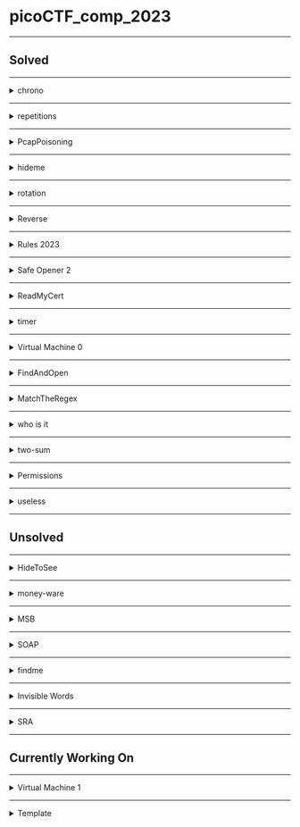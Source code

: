 # picoCTF_comp_2023

--------------------------------------------------------------------------------------------------------
## Solved

--------------------------------------------------------------------------------------------------------
<details>
<summary>chrono</summary>

### Description
How to automate tasks to run at intervals on linux servers?
Use ssh to connect to this server:
Server: saturn.picoctf.net
Port: 57690
Username: picoplayer 
Password: RmhP1XBDEg

### Steps taken to solve the problem.
- I had to first figure out how to ssh to a server. ssh user@address -p port and then enter the password.
- After that I ls the folder had nothing then I went back that means did cd .. 2 times.
- Then did ls and saw a folder challenge cd into it. Did ls in it. It had metadata.json file.
- I cat it and it had the flag.
- flag: picoCTF{Sch3DUL7NG_T45K3_L1NUX_dbc85700}.
</details>

--------------------------------------------------------------------------------------------------------
<details>
<summary>repetitions</summary>

### Description
Can you make sense of this file?
Download the file [here](https://artifacts.picoctf.net/c/297/enc_flag).

### Steps taken to solve the problem.
- Wget the file on the web shell.
- Cat the file. I had equal to at the end. So may be base64  encoded file.
- Base64 decode it ```cat enc_flag | base64 -d```. The output again had equal to at the end. So may be base64 decode again.
- Output again looked like base64 encoded. So base64 decode again.
- Had to base64 decode a couple more times to get the flag. ```cat enc_flag | base64 -d | base64 -d | base64 -d | base64 -d | base64 -d | base64 -d```
- flag: picoCTF{base64_n3st3d_dic0d!n8_d0wnl04d3d_c0ac1752}
</details>

--------------------------------------------------------------------------------------------------------
<details>
<summary>PcapPoisoning</summary>

### Description
How about some hide and seek heh?
Download this [file](https://artifacts.picoctf.net/c/404/trace.pcap) and find the flag.

### Steps taken to solve the problem.
- Downloaded the file and opened it in the wireshark.
- Looked at various row thing by clicking on them most of them had same text of gcv2 something something.
- Scrolled down to find the black things. First black thing had the flag.
- flag: picoCTF{P64P_4N4L7S1S_SU55355FUL_dd89e21b}
- I need to learn how to use wireshark and what all the information means.
</details>

--------------------------------------------------------------------------------------------------------
<details>
<summary>hideme</summary>

### Description
Every file gets a flag.
The SOC analyst saw one image been sent back and forth between two people. They decided to investigate and found out that there was more than what meets the eye [here](https://artifacts.picoctf.net/c/493/flag.png).

### Steps taken to solve the problem.
- Downloaded the file it is simply png file with logo of picoctf.
- Size is also small.
- Went to [wikipedia article](https://en.wikipedia.org/wiki/PNG). To find the bits which I can change to increase the width and height of the image. Did that couple of time no success.
- Looked at the end of the file in the hexeditor. Found some secret file things at the end thought to do unzip on this.
- Wget into the webshell. Unzip got a new folder secret.
- Folder had another flag.png file. Tried to unzip it got error. 
- So wget the file on my machine. Then unzip it.
- Found the flag file in the secret folder. I had the flag.
- flag: picoCTF{Hiddinng_An_imag3_within_@n_ima9e_5cf64968}
</details>

--------------------------------------------------------------------------------------------------------
<details>
<summary>rotation</summary>

### Description
You will find the flag after decrypting this file
Download the encrypted flag [here](https://artifacts.picoctf.net/c/451/encrypted.txt).

### Steps taken to solve the problem.
- Wget the file in the webshell. It is a txt file.
- Cat the contents of the file. Lookes like a ceaser cipher of the flag.
- Copied the encrypted flag. ```xqkwKBN{z0bib1wv_l3kzgxb3l_7mkl1k61}```.
- Made [this](/solutions/rotation.py) program to get all the ciphers.
- Run the program and enter the encrypted flag. You will get all the cipher for the 26 keys. See which is in the picoCTF format.
- Mine was with key 18.
- flag: picoCTF{r0tat1on_d3crypt3d_7ecd1c61}
</details>

--------------------------------------------------------------------------------------------------------
<details>
<summary>Reverse</summary>

### Description
Try reversing this file? Can ya?
I forgot the password to this [file](https://artifacts.picoctf.net/c/369/ret). Please find it for me?

### Steps taken to solve the problem.
- Wget the file in the webshell. It is a elf file. Not my strong point.
- Opened the file in the nano. The flag was there in plain text.
- flag: picoCTF{3lf_r3v3r5ing_succe55ful_fe733618}
- This was straight up luck to find the flag. I don't know how to reverse the elf file.
</details>

--------------------------------------------------------------------------------------------------------
<details>
<summary>Rules 2023</summary>

### Description
Read the rules of the competition and get a little bonus!
[Rules](https://picoctf.org/competitions/2023-spring-rules.html)

### Steps taken to solve the problem.
- Wget the file in webshell. It is a HTML file
- Opened in nano. Scrolled through the file. Found the flag in plain text format in the **alt** attribute of the element **img**.
- flag: picoCTF{h34rd_und3r5700d_4ck_cba1c711}
</details>

--------------------------------------------------------------------------------------------------------
<details>
<summary>Safe Opener 2</summary>

### Description
What can you do with this file?
I forgot the key to my safe but this [file](https://artifacts.picoctf.net/c/318/SafeOpener.class) is supposed to help me with retrieving the lost key. Can you help me unlock my safe?

### Steps taken to solve the problem.
- Wget the file in the webshell. File .class file. 
- Ran the file using ``` java SafeOpener```. Prompts to enter the password of the safe. Enter password.
- Give a string which looks base64 encoded and also a warning that we have 2 attempts left.
- Enter password 2 more times. Gave the same string value each time. "cGFzc3dvcmQ="
- Base64 decode this string to get password.
- The program base64 encodeds the entered password and then prints it out.
- Opened the file in the nano. The flag was there in plain text.
- flag: picoCTF{SAf3_0p3n3rr_y0u_solv3d_it_d6afee27}
</details>

--------------------------------------------------------------------------------------------------------
<details>
<summary>ReadMyCert</summary>

### Description
How about we take you on an adventure on exploring certificate signing requests
Take a look at this CSR file [here](https://artifacts.picoctf.net/c/383/readmycert.csr).

### Steps taken to solve the problem.
- Wget the file on the webshell. 
- Cat the file and see the file has text which may be base64 encoded.
- Use this [online base64](https://www.base64decode.org/) decoder and find the flag format string.
- flag: picoCTF{read_mycert_7834c5f2}
</details>


--------------------------------------------------------------------------------------------------------
<details>
<summary>timer</summary>

### Description
You will find the flag after analysing this apk
Download [here](https://artifacts.picoctf.net/c/421/timer.apk).
**Hint-1** Decompile
**Hint-2** mobsf or jadx 

### Steps taken to solve the problem.
- Wget the file in the webshell. The file is apk file.
- Opened the apk file in nano and saw a lot of gibberish.
- Strings the file and piped it into grep to find the picoCTF. No success.
- Installed the apk file on my phone. It is a normal timer with no stop button and no success.
- Looked at the hint.
- Had android studio installed on the pc. Opened the apk file in the android studio using option File > Profile or Debug APK.
- The flag was in the manifests > AndroidManifest.xml file on line 5.
- flag: picoCTF{t1m3r_r3v3rs3d_succ355fully_17496}.
</details>

--------------------------------------------------------------------------------------------------------
<details>
<summary>Virtual Machine 0</summary>

### Description
Can you crack this black box?
We grabbed this design doc from enemy servers: [Download](https://artifacts.picoctf.net/c/472/Virtual-Machine-0.zip). We know that the rotation of the red axle is input and the rotation of the blue axle is output. The following input gives the flag as output: [Download](https://artifacts.picoctf.net/c/472/input.txt).
**Hint** Rotating the axle that number of times is obviously not feasible. Can you model the mathematical relationship between red and blue?

### Steps taken to solve the problem.
- Wget both the files in the webshell. One file is a txt file and other is a zip file.
- Input file had this string of number 39722847074734820757600524178581224432297292490103995919748682209850899737
- Unzip the zip file gave a .dae file. Don't know what it is.
- Opened the file in nano in hope to find the flag in plain text. No success.
- Saw a term Collada in the file. Googled what is collada. Helps people to share and edit 3d files.
- Googled how to open collada file. It showed we can open it in Blender. Had it on my pc.
- Downloaded the file on my pc.
- Imported the file in blender. Something like a lego thing.
- Grabbed all the black legos and the base and moved them along the z axis to find some gears in there.
- There are 8 teeth on the gear splined with the blue axle.
- The big gear splined with the red axle has 40 teeth.
- Problem mentions that input of the red axle is input and the output is at the blue axle.
- So if we rotate red axle one the the blue axle will rotate 5 times.
- So if we rotate the red axle the input number of times the blue axle will rotate 5 * input. 
- Input * 5 = 198614235373674103788002620892906122161486462450519979598743411049254498685
- Looked at the hint, which said to have a mathematical relationship between read and blue which is red 1 turn equals blue 5 turns.
- Now we take the output value and convert then into hex using ``` hex(198614235373674103788002620892906122161486462450519979598743411049254498685) ```. 
- We get 0x7069636f4354467b67333472355f30665f6d3072335f36313730613162317d. Which has the hex value of the pico which is 7069636f. I thought this step to convert into hex because I did the problems previously related to RSA and there we converted the number to hex.
- Now to get the plain text we can do is import binascii and then do ``` binascii.unhexlify('7069636f4354467b67333472355f30665f6d3072335f36313730613162317d') ```.
- And we get the flag.
- flag: picoCTF{g34r5_0f_m0r3_6170a1b1}
</details>

--------------------------------------------------------------------------------------------------------
<details>
<summary>FindAndOpen</summary>

### Description
Someone might have hidden the password in the trace file.
Find the key to unlock [this file](https://artifacts.picoctf.net/c/411/flag.zip). [This tracefile](https://artifacts.picoctf.net/c/411/dump.pcap) might be good to analyze.

### Steps taken to solve the problem.
- Wget both the files in the webshell. One is a txt file and other is pcap file.
- The zip file is password protected. So we might need to find the password from the pcap file to get the flag.
- Opened the pacp file in the wireshark.
- On looking at the row we se the first few have text "Flying on Ethernet secret: Is this the flag."
- The some had text "Could the flag have been splitted?"
- Some had gibberish looking text.
- Then again it came with text "May be try checking the other file".
- The various text we saw in the various bytes are here.
- Flying on Ethernet secret: Is this the flag
- iBwaWNvQ1RGe1Could the flag have been splitted?
- AABBHHPJGTFRLKVGhpcyBpcyB0aGUgc2VjcmV0OiBwaWNvQ1RGe1IzNERJTkdfTE9LZF8=
- PBwaWUvQ1RGesabababkjaASKBKSBACVVAVSDDSSSSDSKJBJS
- PBwaWUvQ1RGe1Maybe try checking the other file
- Now I used a [online base64 decoder](https://www.base64decode.org/).
- Using the combination of last plus the first and the second we get this string "<YKƲmk^rH^^z picoCTF{PWmjZz{)+my�<This is the secret: picoCTF{R34DING_LOKd_"
- picoCTF{R34DING_LOKd_ is used this as the secret password to unzip the flag file on my pc.
- After unzip we got a flag file. I opened the flag file in the notepad. Got the flag.
- flag: picoCTF{R34DING_LOKd_fil56_succ3ss_8ec01288}
</details>

--------------------------------------------------------------------------------------------------------
<details>
<summary>MatchTheRegex</summary>

### Description
How about trying to match a regular expression
Additional details will be available after launching your challenge [instance](http://saturn.picoctf.net:59685/).

### Steps taken to solve the problem.
- Started the instance and opened the website.
- Opened the developer tools and looked at the elements. I was trying to look if there was some kind of regular expression used in script.
- I saw that there was a comment in the script // ^p.....F!?. I saw the caret sign thought that the input should be begin with the p and enterd picoCTF and got the flag. One can also enter paaaAAF to get the flag but I am not sure about this.
- flag: picoCTF{succ3ssfully_matchtheregex_36f43841}
</details>

--------------------------------------------------------------------------------------------------------
<details>
<summary>who is it</summary>

### Description
Someone just sent you an email claiming to be Google's co-founder Larry Page but you suspect a scam.
Can you help us identify whose mail server the email actually originated from?
Download the email file [here](https://artifacts.picoctf.net/c/363/email-export.eml). Flag: picoCTF{FirstnameLastname}
**Hint** whois can be helpful on IP addresses also, not only domain names

### Steps taken to solve the problem.
- Wget the file in the webshell. The file is .eml file.
- Opened the file saw some sender receive things.
- Looked at the hint.
- [whois](https://who.is/) is a site.
- Google whois ip address look up. Found this [whois site](https://www.whatismyip.com/ip-whois-lookup/).
- Opened the file in nano in webshell. Found a ipaddress 173.249.33.206.
- Pasted in the search box of the website and got a long thing. Looked for name and found "Wilhelm Zwalina".
- flag: picoCTF{WilhelmZwalina}
</details>

--------------------------------------------------------------------------------------------------------
<details>
<summary>two-sum</summary>

### Description
Can you solve this?
What two positive numbers can make this possible: n1 > n1 + n2 OR n2 > n1 + n2
Enter them here nc saturn.picoctf.net 49225. [Source](https://artifacts.picoctf.net/c/252/flag.c)

### Steps taken to solve the problem.
- Nc into the server. Entered any random number nothing happened.
- Wget the source file in the webshell and opened it inside of nano.
- Looked into the flag.c file. Saw if there is a function addIntOvf which if returns 0 then the program will exit. So some how i have to enter 2 numbers such that both of them are either positive or negative but their sum is of opposite sign.
- This is something like in java if we try to hold a value which is larger than what int data type can hold it will become negative something like that I studied in a book but don't remember it. 
- Google what is integer overflow. Read the [wikipedia article](https://en.wikipedia.org/wiki/Integer_overflow).
- Google what is the size of integer in c language. It is 2 bytes or 16 bits.
- Googled largest number integer in c language can hold. 2147483647
- Ran the program with gcc flag.c then ./a.out. Entered the 2147483647 1 numbers
- Got you have an integer overflow. Flag not found please run this on server.
- By this time the instance was shut down. So again started it.
- But when I entered the above mentioned numbers nothing was happening. I don't know what to do.
- Then at later time the thing was working correctly entered the above numbers got the flag.
- flag: picoCTF{Tw0_Sum_Integer_Bu773R_0v3rfl0w_fe14e9e9}
</details>

--------------------------------------------------------------------------------------------------------
<details>
<summary>Permissions</summary>

### Description
Can you read files in the root file?
The system admin has provisioned an account for you on the main server:
ssh -p 62831 picoplayer@saturn.picoctf.net
Password: cPC09LVcyM
Can you login and read the root file?
**Hint** What permissions do you have?
### Steps taken to solve the problem.
- Copied the ssh command on webshell but did not get the password prompt.
- Pasted the password anyways nothing happened.
- Ended the session.
- Tried changing the port and then ssh. Gave an error. 
- Again ssh tried typing in whoami, pwd ls commands nothing happened.
- Looked at the hint.
- The thing was later fixed and I could ssh correctly into it.
- Then I cd ../.. . And then found a challenge folder in there.
- cd into the challenge folder and there was metadatd.json file. I cat it and there was flag in it.
- flag: picoCTF{uS1ng_v1m_3dit0r_021d10ab}
</details>

--------------------------------------------------------------------------------------------------------
<details>
<summary>useless</summary>

### Description
There's an interesting script in the user's home directory
The work computer is running SSH. We've been given a script which performs some basic calculations, explore the script and find a flag.
Hostname: saturn.picoctf.net
Port:     54200
Username: picoplayer
Password: password

### Steps taken to solve the problem.
- I ssh into the thing using this command ```ssh -p 51325 picoplayer@saturn.picoctf.net```
- I ls and there was a file with name useless.
- cat useless. Contents of the file are below.
    ```
    #!/bin/bash
    # Basic mathematical operations via command-line arguments

    if [ $# != 3 ]
    then
    echo "Read the code first"
    else
            if [[ "$1" == "add" ]]
            then 
            sum=$(( $2 + $3 ))
            echo "The Sum is: $sum"  

            elif [[ "$1" == "sub" ]]
            then 
            sub=$(( $2 - $3 ))
            echo "The Substract is: $sub" 

            elif [[ "$1" == "div" ]]
            then 
            div=$(( $2 / $3 ))
            echo "The quotient is: $div" 

            elif [[ "$1" == "mul" ]]
            then
            mul=$(( $2 * $3 ))
            echo "The product is: $mul" 

            else
            echo "Read the manual"
            
            fi
    fi
    ```
- This is a bash script. I don't know what it is doing. I had to google how to run a bash script. Found [this article](https://www.baeldung.com/linux/use-command-line-arguments-in-bash-script).
- Ran the bash script ``` sh useless ```. It printed that Read the manual.
- To read manual in terminal means to use ``` man ``` command. So I ran ``` man useless ``` which opened the man page for the useless and there was the flag at the bottom under the authors heading.
- flag: picoCTF{us3l3ss_ch4ll3ng3_3xpl0it3d_5562}
</details>

--------------------------------------------------------------------------------------------------------
## Unsolved

--------------------------------------------------------------------------------------------------------
<details>
<summary>HideToSee</summary>

### Description
How about some hide and seek heh?
Look at this image [here](https://artifacts.picoctf.net/c/507/atbash.jpg).
**Hint** Download the image and try to extract it.

### Steps taken to solve the problem.
- Wget the file on the webshell
- The file is a jpg and has some cipher on it.
- Opened the file in on line hexedit. Had JFIF format on the start.
- Went to the JFIF file format on google. Opened the [wikipedia article](https://en.wikipedia.org/wiki/JPEG_File_Interchange_Format#:~:text=The%20JPEG%20File%20Interchange%20Format,encoded%20with%20the%20JPEG%20algorithm.). Did not understand much.
- Opened the file in the notepad to see if there is any string so that I can decode it using the ceaser cipher.
- strings the file in webshell ```strings atbash.jpg```. Got this long string "CDEFGHIJSTUVWXYZcdefghijstuvwxyz". Did ceaser cipher on the thing with no luck.
- Looked at the hint. Suggest to extract it. Did ``` unzip atbash.jpg ``` got an error.
- Googled the atbash term. Found this [wikipedia article](https://en.wikipedia.org/wiki/Atbash#:~:text=Atbash%20(Hebrew%3A%20%D7%90%D7%AA%D7%91%D7%A9%3B%20also,with%20a%20standard%20collating%20order.).
- Tried to decipher the string mentioned above using the cipher in the wikipedia article. No success.
- Again looked at the file format and checked for any error but everything is fine.
</details>


--------------------------------------------------------------------------------------------------------
<details>
<summary>money-ware</summary>

### Description
Flag format: picoCTF{Malwarename}
The first letter of the malware name should be capitalized and the rest lowercase.
Your friend just got hacked and has been asked to pay some bitcoins to 1Mz7153HMuxXTuR2R1t78mGSdzaAtNbBWX. He doesn’t seem to understand what is going on and asks you for advice. Can you identify what malware he’s being a victim of?
**Hint-1** Some crypto-currencies abuse databases exist; check them out!
**Hint-2** Maybe Google might help.

### Steps taken to solve the problem.
- Googled the string to which the bitcoins are supposed to be payed.
- Found articles on petya attack.
- Google the name of the malware no success.
</details>

--------------------------------------------------------------------------------------------------------
<details>
<summary>MSB</summary>

### Description
This image passes LSB statistical analysis, but we can't help but think there must be something to the visual artifacts present in this image...
Download the image [here](https://artifacts.picoctf.net/c/418/Ninja-and-Prince-Genji-Ukiyoe-Utagawa-Kunisada.flag.png)
**Hint** What's causing the 'corruption' of the image?

### Steps taken to solve the problem.
- Downloaded the image. Looked at it. The upper portion not good but lower portion good.
- Googled MSB which is most significant bit and LSB least significant bit.
- Looked at the hint. 
- I think since in problem it is mentioned that the image passed the LSB test. May be the image is corrupted due to some things done to its Most Significant Bit. Like a Bit flip thing.
- Tried to do the bitflip of the MSB and obtained a image but was not useful.
- Googled about MSB stegnography found this [article](http://ijcst.com/vol33/4/anil2.pdf).
- So if we go through all the pixels of the image and the find the MSB of all the pixels. Then we can convert that binary value to ascii which might be our flag.
- Failed at the above solution and got a bunch of gibberish.
- Googled how to do LSB stegnography on an image. To understand what has been done to image.
</details>



--------------------------------------------------------------------------------------------------------
<details>
<summary>SOAP</summary>

### Description
The web project was rushed and no security assessment was done. Can you read the /etc/passwd file?
Web Portal
**Hint** XML external entity Injection
### Steps taken to solve the problem.
- Opened the website. Used the inspect element thing nothing there.
- Tried to nc the website nothing there too.
- Tried to wget the website, it got stuck at connecting the sever.
- Looked at the hint. Google the hint.
- 
</details>

--------------------------------------------------------------------------------------------------------
<details>
<summary>findme</summary>

### Description
Help us test the form by submiting the username as test and password as test!
The website running [here](http://saturn.picoctf.net:61202/).
**Hint** any redirections?

### Steps taken to solve the problem.
- Started the instance and opened the website.
- Login the webiste with the given credentials.
- A page opened with search for flag search element.
- Opened the developer tools and went straight to the cookies thing.
- Nothing was there.
- Looked at the sources. Nothing there.
- Searched for flag in the thing nothing there too.
- Looked at the hint. Did not understand anything.
- The text in the website is similar to the hint. Text is "I was redirected here by a friend of mine but i couldnt find anything. Help me search for flags :-)".
- Looked at what is happeneing when we press the go button. The text in updates and some elements style are changed.
- Tried to wget the thing but it was stuck at the connecting. I know that this might be wrong as I really don't know what is wget. I only know that wget is used to download the files.
- 
</details>  





-----------------------------------------------------------------------------------------------------
<details>
<summary>Invisible Words</summary>

### Description
Do you recognize this cyberpunk baddie? We don't either. AI art generators are all the rage nowadays, which makes it hard to get a reliable known cover image. But we know you'll figure it out. The suspect is believed to be trafficking in classics. That probably won't help crack the stego, but we hope it will give motivation to bring this criminal to justice!
Download the image [here](https://artifacts.picoctf.net/c/416/output.bmp).
**Hints-1**Something doesn't quite add up with this image...
**Hints-2**How's the image quality?

### Steps taken to solve the problem.
- Wget the file and it is a .bmp file.
- Open it in the online hexedit. Also opened this [wikipedia article](https://en.wikipedia.org/wiki/BMP_file_format#:~:text=The%20BMP%20file%20format%20or,and%20OS%2F2%20operating%20systems.)
- Looked at the hints.
</details>


--------------------------------------------------------------------------------------------------------
<details>
<summary>SRA</summary>

### Description
I just recently learnt about the SRA public key cryptosystem... or wait, was it supposed to be RSA? Hmmm, I should probably check...
Additional details will be available after launching your challenge instance
File is [here](https://artifacts.picoctf.net/c/294/chal.py)
Connect to the program on our server: nc saturn.picoctf.net 54297

### Steps taken to solve the problem.
- Wget the file and opened it in nano.
- I think it is normal RSA.
- We need to find the pride string which is getting encoded.
- Googled crypto thing that is being imported to learn about the inverse function.
  ### Program Description
  - We are creating a variable pride and storing random alphabets and digits in it. The length of the word is 16.
  - We are then storing 2 prime numbers of 128 bits in the varialbes gluttony and greed.
  - Then we are storing the product of prime numbers in lust variable which is N in rsa.
  - Sloth is 655537 which is e in the rsa.
  - In the variable envy we are basically storing the private key which is d.
  - We are then converting out plain text to binary string and then converting it to base 256 number.
  - Let pride encoded string be byte string b'ab' then 256^1*97 + 256^0*98 = 29430 is what the base 256.
  - Then we raise this number it to power of sloth which is e and then mod it by lust which is N.
  - So anger variable stores the encrypted text.
  - It then prints the encrypted text and the private key.
  - We then have to enter the plain text to get the flag.
- So for the problem we know d, e and the encrypted text we have to find the plain text.
</details>


--------------------------------------------------------------------------------------------------------
## Currently Working On


--------------------------------------------------------------------------------------------------------
<details>
<summary>Virtual Machine 1</summary>

### Description
The enemy has upgraded their mechanical analog computer. Start an instance to begin.
Additional details will be available after launching your challenge instance.
##### Instance started.
We grabbed this design doc from enemy servers: [Download](https://artifacts.picoctf.net/c/324/Virtual-Machine-1.zip). We know that the rotation of the red axle is input and the rotation of the blue axle is output. Reverse engineer the mechanism and get past their checker program:
nc saturn.picoctf.net 51650
**Hint-1** The supporting structure for the machine has been removed from the given design doc.
**Hint-2** Some gears are meshed strangely, such as tooth overlapping tooth. Consider such gears as meshed correctly.
**Hint-3** Learn enough about gear ratios to abstract details from the design doc.
### Steps taken to solve the problem.
- Downloaded the file on my machine and it is a zip file. Extracted things and got a dae file.
- Imported the dae file into blender.
- Saw an entire gear train with bevel gears. One can really count all the gears and find all the gear ratio.
- Labled all the gears with number of teeth on the gears.
- Found the final gear ratio which was 18718
- Started the instance was asked that how many times the output will turn if the input is turned 14373 times.
- Entered 269033814 and the answer was wrong.
- 
</details>





--------------------------------------------------------------------------------------------------------
<details>
<summary>Template</summary>

### Description


### Steps taken to solve the problem.
- content
</details>





